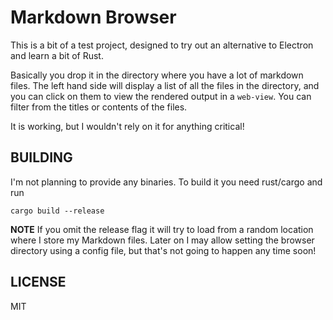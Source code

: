 # Markdown Browser

This is a bit of a test project, designed to try out an alternative to Electron and learn a bit of Rust.

Basically you drop it in the directory where you have a lot of markdown files. The left hand side will
display a list of all the files in the directory, and you can click on them to view the rendered output
in a `web-view`. You can filter from the titles or contents of the files.

It is working, but I wouldn't rely on it for anything critical!

## BUILDING

I'm not planning to provide any binaries. To build it you need rust/cargo and run

    cargo build --release

**NOTE** If you omit the release flag it will try to load from a random location where I store my Markdown files.
Later on I may allow setting the browser directory using a config file, but that's not going to happen
any time soon!

## LICENSE

MIT